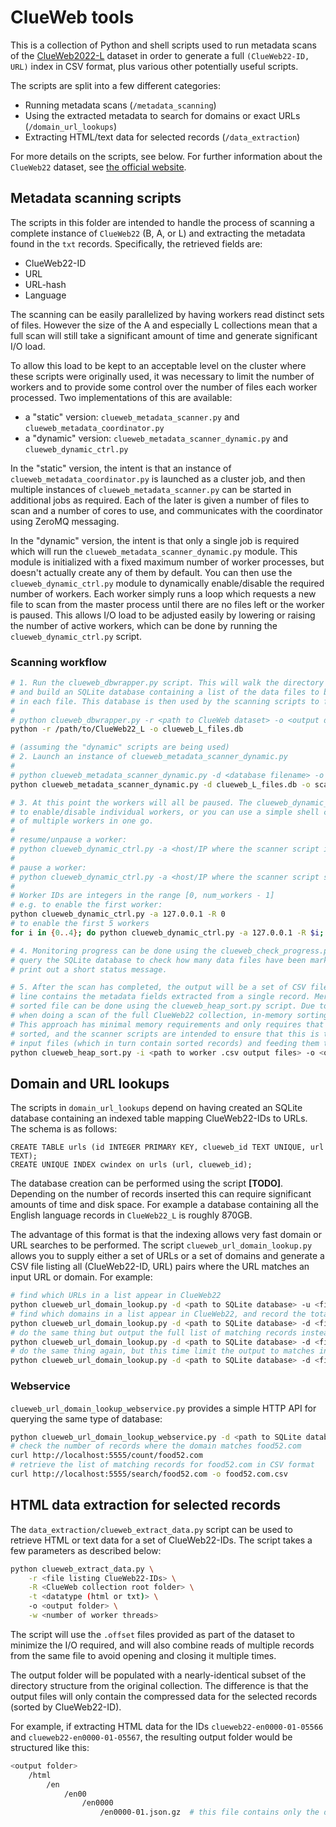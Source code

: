 # ClueWeb tools

This is a collection of Python and shell scripts used to run metadata scans of the [ClueWeb2022-L](https://lemurproject.org/clueweb22/) dataset in order to generate a full `(ClueWeb22-ID, URL)` index in CSV format, plus various other potentially useful scripts.

The scripts are split into a few different categories:

 * Running metadata scans (`/metadata_scanning`)
 * Using the extracted metadata to search for domains or exact URLs (`/domain_url_lookups`)
 * Extracting HTML/text data for selected records (`/data_extraction`)

For more details on the scripts, see below. For further information about the `ClueWeb22` dataset, see [the official website](https://lemurproject.org/clueweb22/).

## Metadata scanning scripts

The scripts in this folder are intended to handle the process of scanning a complete instance of `ClueWeb22` (B, A, or L) and extracting the metadata found in the `txt` records. Specifically, the retrieved fields are:
 
 * ClueWeb22-ID
 * URL 
 * URL-hash
 * Language

The scanning can be easily parallelized by having workers read distinct sets of files. However the size of the A and especially L collections mean that a full scan will still take a significant amount of time and generate significant I/O load. 

To allow this load to be kept to an acceptable level on the cluster where these scripts were originally used, it was necessary to limit the number of workers and to provide some control over the number of files each worker processed. Two implementations of this are available:

 * a "static" version: `clueweb_metadata_scanner.py` and `clueweb_metadata_coordinator.py`
 * a "dynamic" version: `clueweb_metadata_scanner_dynamic.py` and `clueweb_dynamic_ctrl.py`

In the "static" version, the intent is that an instance of `clueweb_metadata_coordinator.py` is launched as a cluster job, and then multiple instances of `clueweb_metadata_scanner.py` can be started in additional jobs as required. Each of the later is given a number of files to scan and a number of cores to use, and communicates with the coordinator using ZeroMQ messaging. 

In the "dynamic" version, the intent is that only a single job is required which will run the `clueweb_metadata_scanner_dynamic.py` module. This module is initialized with a fixed maximum number of worker processes, but doesn't actually create any of them by default. You can then use the `clueweb_dynamic_ctrl.py` module to dynamically enable/disable the required number of workers. Each worker simply runs a loop which requests a new file to scan from the master process until there are no files left or the worker is paused. This allows I/O load to be adjusted easily by lowering or raising the number of active workers, which can be done by running the `clueweb_dynamic_ctrl.py` script. 

### Scanning workflow

```bash
# 1. Run the clueweb_dbwrapper.py script. This will walk the directory structure of a ClueWeb collection
# and build an SQLite database containing a list of the data files to be scanned and the number of records
# in each file. This database is then used by the scanning scripts to feed files to workers. 
#
# python clueweb_dbwrapper.py -r <path to ClueWeb dataset> -o <output database filename>
python -r /path/to/ClueWeb22_L -o clueweb_L_files.db

# (assuming the "dynamic" scripts are being used)
# 2. Launch an instance of clueweb_metadata_scanner_dynamic.py 
#
# python clueweb_metadata_scanner_dynamic.py -d <database filename> -o <path for output .csv files> -p <max number of workers> [-P <ZMQ port>]
python clueweb_metadata_scanner_dynamic.py -d clueweb_L_files.db -o scan_outputs/ -p 10

# 3. At this point the workers will all be paused. The clueweb_dynamic_ctrl.py script allows you
# to enable/disable individual workers, or you can use a simple shell command to update the state
# of multiple workers in one go.
# 
# resume/unpause a worker:
# python clueweb_dynamic_ctrl.py -a <host/IP where the scanner script is running> -R <worker ID> 
#
# pause a worker:
# python clueweb_dynamic_ctrl.py -a <host/IP where the scanner script s running> -P <worker ID>
# 
# Worker IDs are integers in the range [0, num_workers - 1]
# e.g. to enable the first worker:
python clueweb_dynamic_ctrl.py -a 127.0.0.1 -R 0
# to enable the first 5 workers
for i in {0..4}; do python clueweb_dynamic_ctrl.py -a 127.0.0.1 -R $i; done

# 4. Monitoring progress can be done using the clueweb_check_progress.py script. This will simply 
# query the SQLite database to check how many data files have been marked as scanned already and
# print out a short status message. 

# 5. After the scan has completed, the output will be a set of CSV files (one per worker), where each
# line contains the metadata fields extracted from a single record. Merging all of these into a single
# sorted file can be done using the clueweb_heap_sort.py script. Due to the size of the output files 
# when doing a scan of the full ClueWeb22 collection, in-memory sorting and merging is likely infeasible.
# This approach has minimal memory requirements and only requires that the input files are already 
# sorted, and the scanner scripts are intended to ensure that this is the case by sorting the list of
# input files (which in turn contain sorted records) and feeding them to the workers in the same order.
python clueweb_heap_sort.py -i <path to worker .csv output files> -o <output CSV filename> -t <expected total number of records>
```

## Domain and URL lookups

The scripts in `domain_url_lookups` depend on having created an SQLite database containing an indexed table mapping ClueWeb22-IDs to URLs. The schema is as follows:

```
CREATE TABLE urls (id INTEGER PRIMARY KEY, clueweb_id TEXT UNIQUE, url TEXT);
CREATE UNIQUE INDEX cwindex on urls (url, clueweb_id);
```

The database creation can be performed using the script **[TODO]**. Depending on the number of records inserted this can require significant amounts of time and disk space. For example a database containing all the English language records in `ClueWeb22_L` is roughly 870GB.

The advantage of this format is that the indexing allows very fast domain or URL searches to be performed. The script `clueweb_url_domain_lookup.py` allows you to supply either a set of URLs or a set of domains and generate a CSV file listing all (ClueWeb22-ID, URL) pairs where the URL matches an input URL or domain. For example:

```bash
# find which URLs in a list appear in ClueWeb22
python clueweb_url_domain_lookup.py -d <path to SQLite database> -u <file containing URLs to match> -o <output filename>
# find which domains in a list appear in ClueWeb22, and record the total number of records for each
python clueweb_url_domain_lookup.py -d <path to SQLite database> -d <file containing domains to match> -c -o <output filename>
# do the same thing but output the full list of matching records instead
python clueweb_url_domain_lookup.py -d <path to SQLite database> -d <file containing domains to match> -o <output filename>
# do the same thing again, but this time limit the output to matches in ClueWeb22_B only
python clueweb_url_domain_lookup.py -d <path to SQLite database> -d <file containing domains to match> -m B -o <output filename>
```

### Webservice

`clueweb_url_domain_lookup_webservice.py` provides a simple HTTP API for querying the same type of database:

```bash
python clueweb_url_domain_lookup_webservice.py -d <path to SQLite database>
# check the number of records where the domain matches food52.com
curl http://localhost:5555/count/food52.com
# retrieve the list of matching records for food52.com in CSV format
curl http://localhost:5555/search/food52.com -o food52.com.csv
```

## HTML data extraction for selected records

The `data_extraction/clueweb_extract_data.py` script can be used to retrieve HTML or text data for a set of ClueWeb22-IDs. The script takes a few parameters as described below:

```bash
python clueweb_extract_data.py \
    -r <file listing ClueWeb22-IDs> \
    -R <ClueWeb collection root folder> \
    -t <datatype (html or txt)> \
    -o <output folder> \
    -w <number of worker threads>
```

The script will use the `.offset` files provided as part of the dataset to minimize the I/O required, and will also combine reads of multiple records from the same file to avoid opening and closing it multiple times. 

The output folder will be populated with a nearly-identical subset of the directory structure from the original collection. The difference is that the output files will only contain the compressed data for the selected records (sorted by ClueWeb22-ID).

For example, if extracting HTML data for the IDs `clueweb22-en0000-01-05566` and `clueweb22-en0000-01-05567`, the resulting output folder would be structured like this:

```bash
<output folder>
    /html
        /en
            /en00
                /en0000
                    /en0000-01.json.gz  # this file contains only the data for the 2 selected records
```

